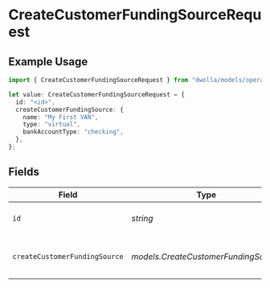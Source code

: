 # CreateCustomerFundingSourceRequest

## Example Usage

```typescript
import { CreateCustomerFundingSourceRequest } from "dwolla/models/operations";

let value: CreateCustomerFundingSourceRequest = {
  id: "<id>",
  createCustomerFundingSource: {
    name: "My First VAN",
    type: "virtual",
    bankAccountType: "checking",
  },
};
```

## Fields

| Field                                    | Type                                     | Required                                 | Description                              |
| ---------------------------------------- | ---------------------------------------- | ---------------------------------------- | ---------------------------------------- |
| `id`                                     | *string*                                 | :heavy_check_mark:                       | Customer's unique identifier             |
| `createCustomerFundingSource`            | *models.CreateCustomerFundingSource*     | :heavy_check_mark:                       | Parameters for creating a funding source |